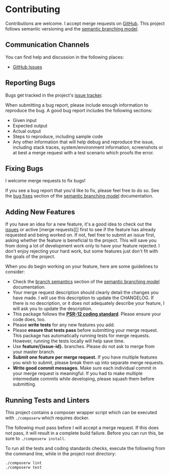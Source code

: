# Contributing

Contributions are welcome. I accept merge requests on [GitHub][].
This project follows semantic versioning and the [semantic branching model][].

## Communication Channels

You can find help and discussion in the following places:

- [GitHub Issues][issues]

## Reporting Bugs

Bugs get tracked in the project's [issue tracker][issues].

When submitting a bug report, please include enough information to reproduce the
bug. A good bug report includes the following sections:

- Given input
- Expected output
- Actual output
- Steps to reproduce, including sample code
- Any other information that will help debug and reproduce the issue, including
  stack traces, system/environment information, screenshots or at best a
  merge request with a test scenario which proofs the error.

## Fixing Bugs

I welcome merge requests to fix bugs!

If you see a bug report that you'd like to fix, please feel free to do so.
See the [bug fixes][] section of the [semantic branching model][] documentation.

## Adding New Features

If you have an idea for a new feature, it's a good idea to check out the
[issues][] or active [merge requests][] first to see if the feature has already
requested and being worked on. If not, feel free to submit an issue first, asking
whether the feature is beneficial to the project. This will save you from doing a
lot of development work only to have your feature rejected. I don't enjoy rejecting
your hard work, but some features just don't fit with the goals of the project.

When you do begin working on your feature, here are some guidelines to consider:

- Check the [branch semantics][] section of the [semantic branching model][] documentation.
- Your merge request description should clearly detail the changes you have made.
  I will use this description to update the CHANGELOG. If there is no
  description, or it does not adequately describe your feature, I will ask you
  to update the description.
- This package follows the **[PSR-12 coding standard][psr-12]**. Please
  ensure your code does, too.
- Please **write tests** for any new features you add.
- Please **ensure that tests pass** before submitting your merge request.
  This package has automatically running tests for merge requests.
  However, running the tests locally will help save time.
- Use **feature/{issue-id}.** branches. Please do not ask to merge from your master
  branch.
- **Submit one feature per merge request.** If you have multiple features you
  wish to submit, please break them up into separate merge requests.
- **Write good commit messages.** Make sure each individual commit in your merge
  request is meaningful. If you had to make multiple intermediate commits while
  developing, please squash them before submitting.


## Running Tests and Linters

This project contains a composer wrapper script which can be executed with `./composerw` which requires docker.

The following must pass before I will accept a merge request. If this does not
pass, it will result in a complete build failure. Before you can run this, be
sure to `./composerw install`.

To run all the tests and coding standards checks, execute the following from the
command line, while in the project root directory:

```
./composerw lint
./composerw test
```

[GitHub]: https://github.com/michaelpetri/symfony-file-watcher
[issues]: https://github.com/michaelpetri/symfony-file-watcher/issues
[bug fixes]: https://dev-cafe.github.io/branching-model#bugfixes
[branch semantics]: https://dev-cafe.github.io/branching-model/#branch-semantics
[merge reqeusts]: https://github.com/michaelpetri/symfony-file-watcher/compare
[semantic branching model]: https://dev-cafe.github.io/branching-model
[psr-12]: https://www.php-fig.org/psr/psr-12/